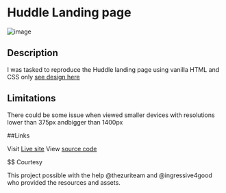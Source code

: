 # Huddle Landing page

![image](https://user-images.githubusercontent.com/19888682/174697566-21322a18-143f-42cb-b834-ffda7f7baa45.png)

## Description

I was tasked to reproduce the Huddle landing page using vanilla HTML and CSS only [see design here](https://github.com/Nems1/huddle/blob/main/design/desktop-design.jpg)

## Limitations

There could be some issue when viewed smaller devices with resolutions lower than 375px andbigger than 1400px

##Links

Visit [Live site](https://nems1.github.io/huddle/index.html)
View [source code](https://github.com/Nems1/huddle)

$$ Courtesy

This project possible with the help @thezuriteam and @ingressive4good who provided the resources and assets.
